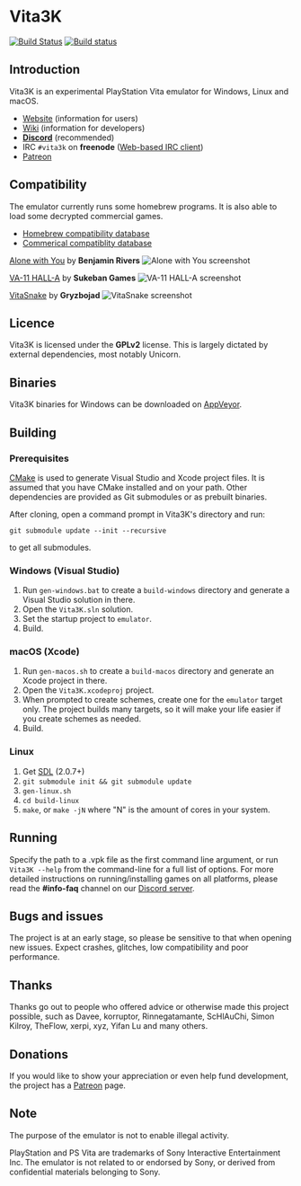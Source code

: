 # Vita3K
[![Build Status](https://travis-ci.org/Vita3K/Vita3K.svg?branch=master)](https://travis-ci.org/Vita3K/Vita3K)
[![Build status](https://ci.appveyor.com/api/projects/status/tlvkwrsj13vq3gor/branch/master?svg=true)](https://ci.appveyor.com/project/Vita3K/vita3k/branch/master)
## Introduction
Vita3K is an experimental PlayStation Vita emulator for Windows, Linux and macOS.

* [Website](https://vita3k.org/) (information for users)
* [Wiki](https://github.com/Vita3K/Vita3K/wiki) (information for developers)
* [**Discord**](https://discord.gg/MaWhJVH) (recommended)
* IRC `#vita3k` on **freenode** ([Web-based IRC client](https://webchat.freenode.net/?channels=%23vita3k))
* [Patreon](https://www.patreon.com/Vita3K)

## Compatibility
The emulator currently runs some homebrew programs. It is also able to load some decrypted commercial games.

- [Homebrew compatibility database](https://github.com/Vita3K/homebrew-compatibility/issues)
- [Commerical compatiblity database](https://github.com/Vita3K/compatibility/issues)

[Alone with You](https://www.playstation.com/en-us/games/alone-with-you-psvita/) by **Benjamin Rivers**
![Alone with You screenshot](https://user-images.githubusercontent.com/20528385/57988943-1e955e80-7a62-11e9-8aa8-e96eacef8e60.png)

[VA-11 HALL-A](https://www.playstation.com/en-us/games/va-11-hall-a-psvita/) by **Sukeban Games**
![VA-11 HALL-A screenshot](https://user-images.githubusercontent.com/20528385/57989089-fad31800-7a63-11e9-85de-017b29d5cc15.png)

[VitaSnake](https://github.com/Grzybojad/vitaSnake/releases) by **Gryzbojad**
![VitaSnake screenshot](https://user-images.githubusercontent.com/20528385/58014428-cd6b8600-7ac6-11e9-83ab-a3d2b79417fe.png)

## Licence
Vita3K is licensed under the **GPLv2** license. This is largely dictated by external dependencies, most notably Unicorn.

## Binaries

Vita3K binaries for Windows can be downloaded on [AppVeyor](https://ci.appveyor.com/project/Vita3K/vita3k/branch/master/artifacts).

## Building
### Prerequisites
[CMake](https://cmake.org/) is used to generate Visual Studio and Xcode project files. It is assumed that you have CMake installed and on your path. Other dependencies are provided as Git submodules or as prebuilt binaries.

After cloning, open a command prompt in Vita3K's directory and run:

`git submodule update --init --recursive`

to get all submodules.

### Windows (Visual Studio)
1. Run `gen-windows.bat` to create a `build-windows` directory and generate a Visual Studio solution in there.
2. Open the `Vita3K.sln` solution.
3. Set the startup project to `emulator`.
4. Build.

### macOS (Xcode)
1. Run `gen-macos.sh` to create a `build-macos` directory and generate an Xcode project in there.
2. Open the `Vita3K.xcodeproj` project.
3. When prompted to create schemes, create one for the `emulator` target only. The project builds many targets, so it will make your life easier if you create schemes as needed.
4. Build.

### Linux
1. Get [SDL](https://wiki.libsdl.org/Installation#Linux.2FUnix) (2.0.7+)
2. `git submodule init && git submodule update`
3. `gen-linux.sh`
4. `cd build-linux`
5. `make`, or `make -jN` where "N" is the amount of cores in your system.

## Running
Specify the path to a .vpk file as the first command line argument, or run `Vita3K --help` from the command-line for a full list of options.
For more detailed instructions on running/installing games on all platforms, please read the **#info-faq** channel on our [Discord server](https://discord.gg/MaWhJVH).

## Bugs and issues
The project is at an early stage, so please be sensitive to that when opening new issues. Expect crashes, glitches, low compatibility and poor performance.

## Thanks
Thanks go out to people who offered advice or otherwise made this project possible, such as Davee, korruptor, Rinnegatamante, ScHlAuChi, Simon Kilroy, TheFlow, xerpi, xyz, Yifan Lu and many others.

## Donations
If you would like to show your appreciation or even help fund development, the project has a [Patreon](https://www.patreon.com/Vita3K) page.

## Note
The purpose of the emulator is not to enable illegal activity.

PlayStation and PS Vita are trademarks of Sony Interactive Entertainment Inc. The emulator is not related to or endorsed by Sony, or derived from confidential materials belonging to Sony.
